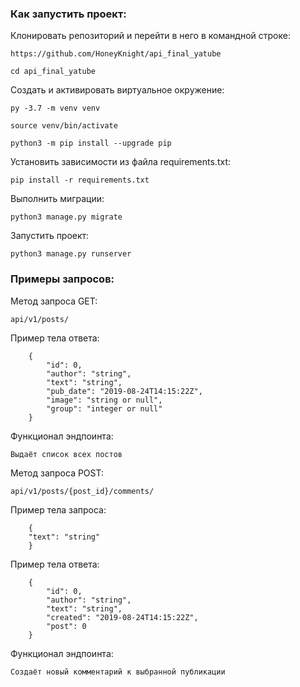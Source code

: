 ### Как запустить проект:

Клонировать репозиторий и перейти в него в командной строке:

```
https://github.com/HoneyKnight/api_final_yatube
```

```
cd api_final_yatube
```

Cоздать и активировать виртуальное окружение:

```
py -3.7 -m venv venv
```

```
source venv/bin/activate
```

```
python3 -m pip install --upgrade pip
```

Установить зависимости из файла requirements.txt:

```
pip install -r requirements.txt
```

Выполнить миграции:

```
python3 manage.py migrate
```

Запустить проект:

```
python3 manage.py runserver
```

### Примеры запросов:

Метод запроса GET:

```
api/v1/posts/
```

Пример тела ответа:

```
    {
        "id": 0,
        "author": "string",
        "text": "string",
        "pub_date": "2019-08-24T14:15:22Z",
        "image": "string or null",
        "group": "integer or null"
    }
```

Функционал эндпоинта:
```
Выдаёт список всех постов 
```

Метод запроса POST:

```
api/v1/posts/{post_id}/comments/
```

Пример тела запроса:

```
    {
    "text": "string"
    }
```

Пример тела ответа:

```
    {
        "id": 0,
        "author": "string",
        "text": "string",
        "created": "2019-08-24T14:15:22Z",
        "post": 0
    }
```

Функционал эндпоинта:

```
Создаёт новый комментарий к выбранной публикации
```
